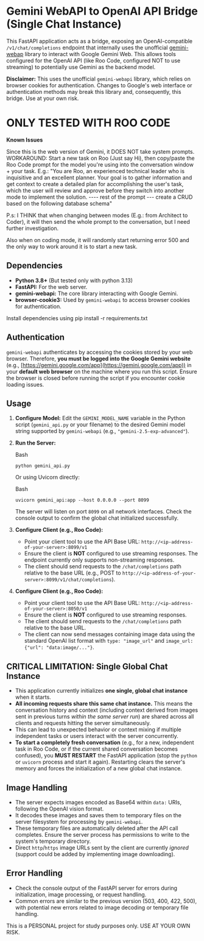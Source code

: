 # Gemini WebAPI to OpenAI API Bridge (Single Chat Instance)  
  
This FastAPI application acts as a bridge, exposing an OpenAI-compatible `/v1/chat/completions` endpoint that internally uses the unofficial [gemini-webap](https://github.com/HanaokaYuzu/Gemini-API) library to interact with Google Gemini Web. This allows tools configured for the OpenAI API (like Roo Code, configured NOT to use streaming) to potentially use Gemini as the backend model.  
  
**Disclaimer:** This uses the unofficial `gemini-webapi` library, which relies on browser cookies for authentication. Changes to Google's web interface or authentication methods may break this library and, consequently, this bridge. Use at your own risk.  

# ONLY TESTED WITH ROO CODE

**Known Issues**

Since this is the web version of Gemini, it DOES NOT take system prompts.
WORKAROUND: Start a new task on Roo (Just say Hi), then copy/paste the Roo Code prompt for the model you're using into the conversation window + your task.
E.g.: 
"You are Roo, an experienced technical leader who is inquisitive and an excellent planner. Your goal is to gather information and get context to create a detailed plan for accomplishing the user's task, which the user will review and approve before they switch into another mode to implement the solution.
---- rest of the prompt ---
create a CRUD based on the following database schema"

P.s: I THINK that when changing between modes (E.g.: from Architect to Coder), it will then send the whole prompt to the conversation, but I need further investigation.

Also when on coding mode, it will randomly start returning error 500 and the only way to work around it is to start a new task.
  
## Dependencies  
  
* **Python 3.8+** (But tested only with python 3.13)  
* **FastAPI:** For the web server.  
* **gemini-webapi:** The core library interacting with Google Gemini.  
* **browser-cookie3:** Used by `gemini-webapi` to access browser cookies for authentication.  
  
Install dependencies using pip install -r requirements.txt

## Authentication

`gemini-webapi` authenticates by accessing the cookies stored by your web browser. Therefore, **you must be logged into the Google Gemini website** (e.g., [https://gemini.google.com/app](https://gemini.google.com/app)) in your **default web browser** on the machine where you run this script. Ensure the browser is closed before running the script if you encounter cookie loading issues.

## Usage

1. **Configure Model:** Edit the `GEMINI_MODEL_NAME` variable in the Python script (`gemini_api.py` or your filename) to the desired Gemini model string supported by `gemini-webapi` (e.g., `"gemini-2.5-exp-advanced"`).
2. **Run the Server:**
    
    Bash
    
    ```
    python gemini_api.py
    ```
    
    Or using Uvicorn directly:
    
    Bash
    
    ```
    uvicorn gemini_api:app --host 0.0.0.0 --port 8099
    ```
    
    The server will listen on port `8099` on all network interfaces. Check the console output to confirm the global chat initialized successfully.
3. **Configure Client (e.g., Roo Code):**
    - Point your client tool to use the API Base URL: `http://<ip-address-of-your-server>:8099/v1`
    - Ensure the client is **NOT** configured to use streaming responses. The endpoint currently only supports non-streaming responses.
    - The client should send requests to the `/chat/completions` path relative to the base URL (e.g., POST to `http://<ip-address-of-your-server>:8099/v1/chat/completions`).

4. **Configure Client (e.g., Roo Code):**
    - Point your client tool to use the API Base URL: `http://<ip-address-of-your-server>:8050/v1`
    - Ensure the client is **NOT** configured to use streaming responses.
    - The client should send requests to the `/chat/completions` path relative to the base URL.
    - The client can now send messages containing image data using the standard OpenAI list format with `type: "image_url"` and `image_url: {"url": "data:image/..."}`.

## CRITICAL LIMITATION: Single Global Chat Instance

- This application currently initializes **one single, global chat instance** when it starts.
- **All incoming requests share this same chat instance.** This means the conversation history and context (including context derived from images sent in previous turns _within the same server run_) are shared across all clients and requests hitting the server simultaneously.
- This can lead to unexpected behavior or context mixing if multiple independent tasks or users interact with the server concurrently.
- **To start a completely fresh conversation** (e.g., for a new, independent task in Roo Code, or if the current shared conversation becomes confused), you **MUST RESTART** the FastAPI application (stop the `python` or `uvicorn` process and start it again). Restarting clears the server's memory and forces the initialization of a new global chat instance.

## Image Handling

- The server expects images encoded as Base64 within `data:` URIs, following the OpenAI vision format.
- It decodes these images and saves them to temporary files on the server filesystem for processing by `gemini-webapi`.
- These temporary files are automatically deleted after the API call completes. Ensure the server process has permissions to write to the system's temporary directory.
- Direct `http`/`https` image URLs sent by the client are currently _ignored_ (support could be added by implementing image downloading).

## Error Handling

- Check the console output of the FastAPI server for errors during initialization, image processing, or request handling.
- Common errors are similar to the previous version (503, 400, 422, 500), with potential new errors related to image decoding or temporary file handling.

This is a PERSONAL project for study purposes only. USE AT YOUR OWN RISK.

